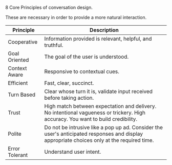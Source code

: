 
8 Core Principles of conversation design.

These are necessary in order to provide a more natural interaction.

| Principle | Description |
| ---- | ---- |
| Cooperative | Information provided is relevant, helpful, and truthful. |
| Goal Oriented | The goal of the user is understood. |
| Context Aware | Responsive to contextual cues. |
| Efficient | Fast, clear, succinct. |
| Turn Based | Clear whose turn it is, validate input received before taking action. |
| Trust | High match between expectation and delivery. No intentional vagueness or trickery. High accuracy. You want to build credibility. |
| Polite | Do not be intrusive like a pop up ad. Consider the user's anticipated responses and display appropriate choices only at the required time.  |
| Error Tolerant | Understand user intent.  |
